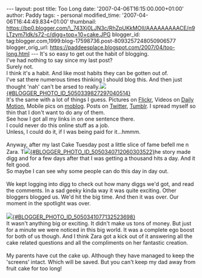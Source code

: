 \-\-- layout: post title: Too Long date:
\'2007-04-06T16:15:00.000+01:00\' author: Paddy tags: - personal
modified\_time: \'2007-04-06T16:44:49.834+01:00\' thumbnail:
https://bp0.blogger.com/\_743Xj0LJN3c/RhZpUKkMOII/AAAAAAAAACE/n9LTzym7Idk/s72-c/digg+top+10+cake.JPG
blogger\_id: tag:blogger.com,1999:blog-17598736.post-8093257248050906577
blogger\_orig\_url:
https://paddeesplace.blogspot.com/2007/04/too-long.html \-\-- It\'s so
easy to get out the habit of blogging.\
I\'ve had nothing to say since my last post?\
Surely not.\
I think it\'s a habit. And like most habits they can be gotten out of.\
I\'ve sat there numerous times thinking I should blog this. And then
just thought \'nah\' can\'t be arsed to
really.[![](https://bp0.blogger.com/_743Xj0LJN3c/RhZpUKkMOII/AAAAAAAAACE/n9LTzym7Idk/s200/digg+top+10+cake.JPG){#BLOGGER_PHOTO_ID_5050339827297040514}](https://bp0.blogger.com/_743Xj0LJN3c/RhZpUKkMOII/AAAAAAAAACE/n9LTzym7Idk/s1600-h/digg+top+10+cake.JPG)\
It\'s the same with a lot of things I guess. Pictures on
[Flickr](https://www.flickr.com/photos/paddeespics/), Videos on [Daily
Motion](https://www.dailymotion.com/Paddy), Mobile pics on
[moblog](https://moblog.co.uk/blogs.php?show=13720). Posts on
[Twitter](https://twitter.com/paddysplace),
[Tumblr](https://paddysplace.tumblr.com/). I spread myself so thin that
I don\'t want to do any of them.\
See how I got all my links in on one sentence there.\
I could never do this online stuff as a job.\
Unless, I could do it, if I was being paid for it\...hmmm.\
\
Anyway, after my last Cake Tuesday post a little slice of fame befell me
n Zara.
T[![](https://bp2.blogger.com/_743Xj0LJN3c/RhZqHqkMOKI/AAAAAAAAACU/4TG6lEiCZR4/s200/blog_cake.JPG){#BLOGGER_PHOTO_ID_5050340712060303522}](https://bp2.blogger.com/_743Xj0LJN3c/RhZqHqkMOKI/AAAAAAAAACU/4TG6lEiCZR4/s1600-h/blog_cake.JPG)he
story made digg and for a few days after that I was getting a thousand
hits a day. And it felt good.\
So maybe I can see why some people can do this day in day out.\
\
We kept logging into digg to check out how many diggs we\'d got, and
read the comments. In a sad geeky kinda way it was quite exciting. Other
bloggers blogged us. We\'d hit the big time. And then it was over. Our
moment in the spotlight was over.\
\
[![](https://bp3.blogger.com/_743Xj0LJN3c/RhZqc6kMOLI/AAAAAAAAACc/rZm5Ss1VrHU/s200/digg_cake.JPG){#BLOGGER_PHOTO_ID_5050341077132523698}](https://bp3.blogger.com/_743Xj0LJN3c/RhZqc6kMOLI/AAAAAAAAACc/rZm5Ss1VrHU/s1600-h/digg_cake.JPG)\
It wasn\'t anything big or exciting. It didn\'t make us tons of money.
But just for a minute we were noticed in this big world. It was a
complete ego boost for both of us though. And I think Zara got a kick
out of it answering all the cake related questions and all the
compliments on her fantastic creation.\
\
My parents have cut the cake up. Although they have managed to keep the
\'screens\' intact. Which will be saved. But you can\'t keep my dad away
from fruit cake for too long!
